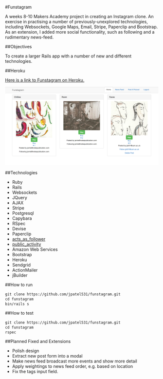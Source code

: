 #Funstagram

A weeks 8-10 Makers Academy project in creating an Instagram clone. An exercise in practising a number of previously-unexplored technologies, including Websockets, Google Maps, Email, Stripe, Paperclip and Bootstrap. As an extension, I added more social functionality, such as following and a rudimentary news-feed.

##Objectives

To create a larger Rails app with a number of new and different technologies.

##Heroku

[Here is a link to Funstagram on Heroku.](http://funstagram.herokuapp.com)

![Image 1](https://raw.githubusercontent.com/jpatel531/funstagram/master/funstagram_screenshot.jpg)

##Technologies

* Ruby
* Rails
* Websockets
* JQuery
* AJAX
* Stripe
* Postgresql
* Capybara
* RSpec
* Devise
* Paperclip
* [acts_as_follower](https://github.com/tcocca/acts_as_follower)
* [public_activity](https://github.com/pokonski/public_activity)
* Amazon Web Services
* Bootstrap
* Heroku
* Sendgrid
* ActionMailer
* jBuilder

##How to run

```
git clone https://github.com/jpatel531/funstagram.git
cd funstagram
bin/rails s
```


##How to test

```
git clone https://github.com/jpatel531/funstagram.git
cd funstagram
rspec
```

##Planned Fixed and Extensions

* Polish design
* Extract new post form into a modal
* Make news feed broadcast more events and show more detail
* Apply weightings to news feed order, e.g. based on location
* Fix the tags input field.

